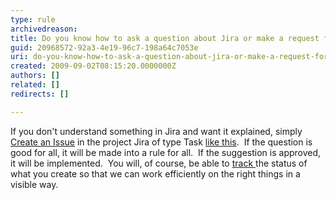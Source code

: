 ```yaml
---
type: rule
archivedreason: 
title: Do you know how to ask a question about Jira or make a request for a Jira improvement?
guid: 20968572-92a3-4e19-96c7-198a64c7053e
uri: do-you-know-how-to-ask-a-question-about-jira-or-make-a-request-for-a-jira-improvement
created: 2009-09-02T08:15:20.0000000Z
authors: []
related: []
redirects: []

---
```



If you don't understand something in Jira and want it explained, simply <a class="ms-rteCustom-External" href="http&#58;//jira.ssw.com.au/secure/CreateIssue%21default.jspa" shape="rect" target="_blank">Create an Issue</a> in the project Jira of type Task <a href="/Management/RulesToBetterJira/Pages/CreateTask.aspx" shape="rect">like this</a>.&#160; If the question is good for all, it will be made into a rule for all.&#160; If the suggestion is approved, it will be implemented.&#160; You will, of course, be able to <a href="/Management/RulesToBetterJira/Pages/TrackingRequests.aspx" shape="rect">track </a>the status of what you create so that we can work efficiently on the right things in a visible way. 
<br><excerpt class='endintro'></excerpt><br>



